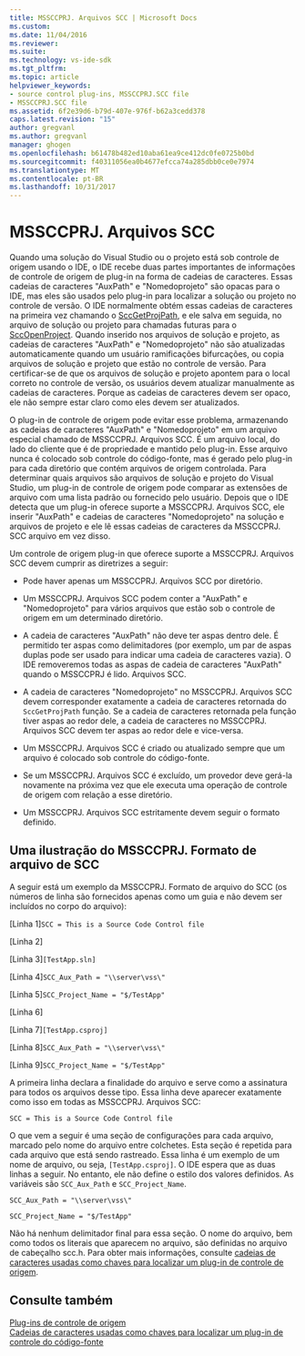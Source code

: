 ```yaml
---
title: MSSCCPRJ. Arquivos SCC | Microsoft Docs
ms.custom: 
ms.date: 11/04/2016
ms.reviewer: 
ms.suite: 
ms.technology: vs-ide-sdk
ms.tgt_pltfrm: 
ms.topic: article
helpviewer_keywords:
- source control plug-ins, MSSCCPRJ.SCC file
- MSSCCPRJ.SCC file
ms.assetid: 6f2e39d6-b79d-407e-976f-b62a3cedd378
caps.latest.revision: "15"
author: gregvanl
ms.author: gregvanl
manager: ghogen
ms.openlocfilehash: b61478b482ed10aba61ea9ce412dc0fe0725b0bd
ms.sourcegitcommit: f40311056ea0b4677efcca74a285dbb0ce0e7974
ms.translationtype: MT
ms.contentlocale: pt-BR
ms.lasthandoff: 10/31/2017
---
```

# <a name="mssccprjscc-file"></a>MSSCCPRJ. Arquivos SCC
Quando uma solução do Visual Studio ou o projeto está sob controle de origem usando o IDE, o IDE recebe duas partes importantes de informações de controle de origem de plug-in na forma de cadeias de caracteres. Essas cadeias de caracteres "AuxPath" e "Nomedoprojeto" são opacas para o IDE, mas eles são usados pelo plug-in para localizar a solução ou projeto no controle de versão. O IDE normalmente obtém essas cadeias de caracteres na primeira vez chamando o [SccGetProjPath](../extensibility/sccgetprojpath-function.md), e ele salva em seguida, no arquivo de solução ou projeto para chamadas futuras para o [SccOpenProject](../extensibility/sccopenproject-function.md). Quando inserido nos arquivos de solução e projeto, as cadeias de caracteres "AuxPath" e "Nomedoprojeto" não são atualizadas automaticamente quando um usuário ramificações bifurcações, ou copia arquivos de solução e projeto que estão no controle de versão. Para certificar-se de que os arquivos de solução e projeto apontem para o local correto no controle de versão, os usuários devem atualizar manualmente as cadeias de caracteres. Porque as cadeias de caracteres devem ser opaco, ele não sempre estar claro como eles devem ser atualizados.  
  
 O plug-in de controle de origem pode evitar esse problema, armazenando as cadeias de caracteres "AuxPath" e "Nomedoprojeto" em um arquivo especial chamado de MSSCCPRJ. Arquivos SCC. É um arquivo local, do lado do cliente que é de propriedade e mantido pelo plug-in. Esse arquivo nunca é colocado sob controle do código-fonte, mas é gerado pelo plug-in para cada diretório que contém arquivos de origem controlada. Para determinar quais arquivos são arquivos de solução e projeto do Visual Studio, um plug-in de controle de origem pode comparar as extensões de arquivo com uma lista padrão ou fornecido pelo usuário. Depois que o IDE detecta que um plug-in oferece suporte a MSSCCPRJ. Arquivos SCC, ele inserir "AuxPath" e cadeias de caracteres "Nomedoprojeto" na solução e arquivos de projeto e ele lê essas cadeias de caracteres da MSSCCPRJ. SCC arquivo em vez disso.  
  
 Um controle de origem plug-in que oferece suporte a MSSCCPRJ. Arquivos SCC devem cumprir as diretrizes a seguir:  
  
-   Pode haver apenas um MSSCCPRJ. Arquivos SCC por diretório.  
  
-   Um MSSCCPRJ. Arquivos SCC podem conter a "AuxPath" e "Nomedoprojeto" para vários arquivos que estão sob o controle de origem em um determinado diretório.  
  
-   A cadeia de caracteres "AuxPath" não deve ter aspas dentro dele. É permitido ter aspas como delimitadores (por exemplo, um par de aspas duplas pode ser usado para indicar uma cadeia de caracteres vazia). O IDE removeremos todas as aspas de cadeia de caracteres "AuxPath" quando o MSSCCPRJ é lido. Arquivos SCC.  
  
-   A cadeia de caracteres "Nomedoprojeto" no MSSCCPRJ. Arquivos SCC devem corresponder exatamente a cadeia de caracteres retornada do `SccGetProjPath` função. Se a cadeia de caracteres retornada pela função tiver aspas ao redor dele, a cadeia de caracteres no MSSCCPRJ. Arquivos SCC devem ter aspas ao redor dele e vice-versa.  
  
-   Um MSSCCPRJ. Arquivos SCC é criado ou atualizado sempre que um arquivo é colocado sob controle do código-fonte.  
  
-   Se um MSSCCPRJ. Arquivos SCC é excluído, um provedor deve gerá-la novamente na próxima vez que ele executa uma operação de controle de origem com relação a esse diretório.  
  
-   Um MSSCCPRJ. Arquivos SCC estritamente devem seguir o formato definido.  
  
## <a name="an-illustration-of-the-mssccprjscc-file-format"></a>Uma ilustração do MSSCCPRJ. Formato de arquivo de SCC  
 A seguir está um exemplo da MSSCCPRJ. Formato de arquivo do SCC (os números de linha são fornecidos apenas como um guia e não devem ser incluídos no corpo do arquivo):  
  
 [Linha 1]`SCC = This is a Source Code Control file`  
  
 [Linha 2]  
  
 [Linha 3]`[TestApp.sln]`  
  
 [Linha 4]`SCC_Aux_Path = "\\server\vss\"`  
  
 [Linha 5]`SCC_Project_Name = "$/TestApp"`  
  
 [Linha 6]  
  
 [Linha 7]`[TestApp.csproj]`  
  
 [Linha 8]`SCC_Aux_Path = "\\server\vss\"`  
  
 [Linha 9]`SCC_Project_Name = "$/TestApp"`  
  
 A primeira linha declara a finalidade do arquivo e serve como a assinatura para todos os arquivos desse tipo. Essa linha deve aparecer exatamente como isso em todas as MSSCCPRJ. Arquivos SCC:  
  
 `SCC = This is a Source Code Control file`  
  
 O que vem a seguir é uma seção de configurações para cada arquivo, marcado pelo nome do arquivo entre colchetes. Esta seção é repetida para cada arquivo que está sendo rastreado. Essa linha é um exemplo de um nome de arquivo, ou seja, `[TestApp.csproj]`. O IDE espera que as duas linhas a seguir. No entanto, ele não define o estilo dos valores definidos. As variáveis são `SCC_Aux_Path` e `SCC_Project_Name`.  
  
 `SCC_Aux_Path = "\\server\vss\"`  
  
 `SCC_Project_Name = "$/TestApp"`  
  
 Não há nenhum delimitador final para essa seção. O nome do arquivo, bem como todos os literais que aparecem no arquivo, são definidas no arquivo de cabeçalho scc.h. Para obter mais informações, consulte [cadeias de caracteres usadas como chaves para localizar um plug-in de controle de origem](../extensibility/strings-used-as-keys-for-finding-a-source-control-plug-in.md).  
  
## <a name="see-also"></a>Consulte também  
 [Plug-ins de controle de origem](../extensibility/source-control-plug-ins.md)   
 [Cadeias de caracteres usadas como chaves para localizar um plug-in de controle do código-fonte](../extensibility/strings-used-as-keys-for-finding-a-source-control-plug-in.md)
